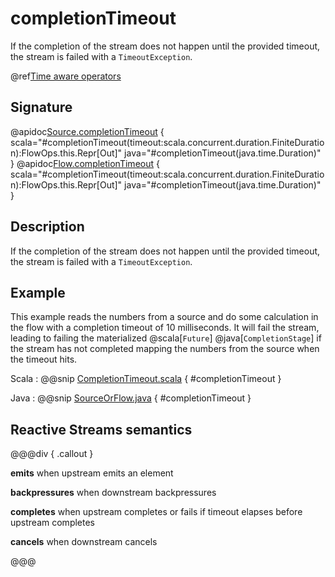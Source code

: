 # completionTimeout

If the completion of the stream does not happen until the provided timeout, the stream is failed with a `TimeoutException`.

@ref[Time aware operators](../index.md#time-aware-operators)

## Signature

@apidoc[Source.completionTimeout](Source) { scala="#completionTimeout(timeout:scala.concurrent.duration.FiniteDuration):FlowOps.this.Repr[Out]" java="#completionTimeout(java.time.Duration)" }
@apidoc[Flow.completionTimeout](Flow) { scala="#completionTimeout(timeout:scala.concurrent.duration.FiniteDuration):FlowOps.this.Repr[Out]" java="#completionTimeout(java.time.Duration)" }


## Description

If the completion of the stream does not happen until the provided timeout, the stream is failed
with a `TimeoutException`.

## Example

This example reads the numbers from a source and do some calculation in the flow with a completion timeout of 10 milliseconds. It will fail the stream, leading to failing the materialized @scala[`Future`] @java[`CompletionStage`] if the stream has not completed mapping the numbers from the source when the timeout hits.

Scala
:   @@snip [CompletionTimeout.scala](/docs/src/test/scala/docs/stream/operators/sourceorflow/CompletionTimeout.scala) { #completionTimeout }

Java
:   @@snip [SourceOrFlow.java](/docs/src/test/java/jdocs/stream/operators/SourceOrFlow.java) { #completionTimeout }


## Reactive Streams semantics

@@@div { .callout }

**emits** when upstream emits an element

**backpressures** when downstream backpressures

**completes** when upstream completes or fails if timeout elapses before upstream completes

**cancels** when downstream cancels

@@@

